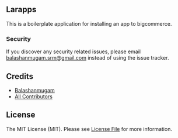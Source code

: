 ## Larapps

This is a boilerplate application for installing an app to bigcommerce.

### Security

If you discover any security related issues, please email balashanmugam.srm@gmail.com instead of using the issue tracker.

## Credits

-   [Balashanmugam](https://github.com/larapps)
-   [All Contributors](../../contributors)

## License

The MIT License (MIT). Please see [License File](LICENSE.md) for more information.
